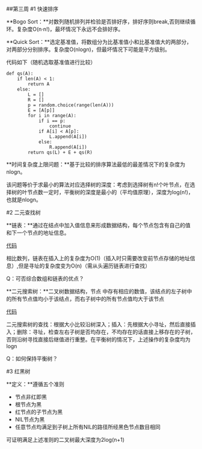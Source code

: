 ##第三周
#1  快速排序

**Bogo Sort：**对数列随机排列并检验是否排好序，排好序则break,否则继续循环。复杂度O(n·n!)，最坏情况下永远不会排好序。

**Quick Sort：**选定基准值，将数组分为比基准值小和比基准值大的两部分，对两部分分别排序。复杂度O(nlogn)，但最坏情况下可能是平方级别。

代码如下（随机选取基准值进行比较）

	def qs(A):
    	if len(A) < 1:
        	return A
    	else:
        	L = []
        	R = []
        	p = random.choice(range(len(A)))
        	E = [A[p]]
        	for i in range(A):
            	if i == p:
                	continue
            	if A[i] < A[p]:
                	L.append(A[i])
            	else:
                	R.append(A[i])
        	return qs(L) + E + qs(R) 

**时间复杂度上限问题：**基于比较的排序算法最低的最差情况下的复杂度为nlogn。

该问题等价于求最小的算法对应选择树的深度：考虑到选择树有n!个叶节点，在选择树的叶节点数一定时，平衡树的深度是最小的（平均值原理），深度为log(n!)，也就是nlogn。

#2 二元查找树

**链表：**通过在结点中加入值信息来形成数据结构，每个节点包含有自己的值和下一个节点的地址信息。

[代码](https://gitee.com/zhenchen3419/BDMI-2021A/blob/master/Computing/Algorithm/linked-list.ipynb)

相比数列，链表在插入上的复杂度为O(1)（插入时只需要改变前节点存储的地址信息）,但是寻址的复杂度变为O(n)（需从头遍历链表进行查找）

Q：可否综合数组和链表的优点？

**二元搜索树：**二叉树数据结构，节点
中存有相应的数值，该结点的左子树中的所有节点值均小于该结点，而右子树中的所有节点值均大于该节点

[代码](https://gitee.com/zhenchen3419/BDMI-2021A/blob/master/Computing/Algorithm/BST%E8%AF%BE%E4%B8%8A%E4%B9%A0%E9%A2%98.ipynb)

二元搜索树的查找：根据大小比较沿树深入；插入：先根据大小寻址，然后直接插入；删除：寻址，检查左右子树是否均存在，不均存在的话直接上移存在的子树，否则沿树寻找直接后继值进行重整。在平衡树的情况下，上述操作的复杂度均为logn

Q：如何保持平衡树？

#3 红黑树

**定义：**遵循五个准则

- 节点非红即黑
- 根节点为黑
- 红节点的子节点为黑
- NIL节点为黑
- 任意节点均满足到子树上所有NIL的路径所经黑色节点数目相同

可证明满足上述准则的二叉树最大深度为2log(n+1)